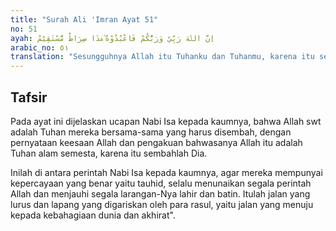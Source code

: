 ```yaml
---
title: "Surah Ali 'Imran Ayat 51"
no: 51
ayah: اِنَّ اللّٰهَ رَبِّيْ وَرَبُّكُمْ فَاعْبُدُوْهُ ۗهٰذَا صِرَاطٌ مُّسْتَقِيْمٌ
arabic_no: ٥١
translation: "Sesungguhnya Allah itu Tuhanku dan Tuhanmu, karena itu sembahlah Dia. Inilah jalan yang lurus.”"
---
```


## Tafsir

Pada ayat ini dijelaskan ucapan Nabi Isa kepada kaumnya, bahwa Allah swt adalah Tuhan mereka bersama-sama yang harus disembah, dengan pernyataan keesaan Allah dan pengakuan bahwasanya Allah itu adalah Tuhan alam semesta, karena itu sembahlah Dia.

Inilah di antara perintah Nabi Isa kepada kaumnya, agar mereka mempunyai kepercayaan yang benar yaitu tauhid, selalu menunaikan segala perintah Allah dan menjauhi segala larangan-Nya lahir dan batin. Itulah jalan yang lurus dan lapang yang digariskan oleh para rasul, yaitu jalan yang menuju kepada kebahagiaan dunia dan akhirat".